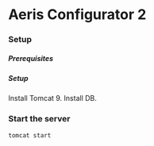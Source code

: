 # Aeris Configurator 2

### Setup

##### Prerequisites




##### Setup
   Install Tomcat 9.
   Install DB.

### Start the server

    tomcat start

